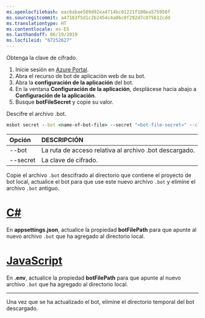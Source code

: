 ```yaml
---
ms.openlocfilehash: eac6abae509d92ea4714bc01221f180ea575950f
ms.sourcegitcommit: a47183f5d1c2b2454c4a06c0f292d7c075612cdd
ms.translationtype: HT
ms.contentlocale: es-ES
ms.lasthandoff: 06/19/2019
ms.locfileid: "67252627"
---
```

Obtenga la clave de cifrado.

1. Inicie sesión en [Azure Portal](http://portal.azure.com/).
1. Abra el recurso de bot de aplicación web de su bot.
1. Abra la **configuración de la aplicación** del bot.
1. En la ventana **Configuración de la aplicación**, desplácese hacia abajo a **Configuración de la aplicación**.
1. Busque **botFileSecret** y copie su valor.

Descifre el archivo .bot.

```cmd
msbot secret --bot <name-of-bot-file> --secret "<bot-file-secret>" --clear
```

| Opción | DESCRIPCIÓN |
|:---|:---|
| --bot | La ruta de acceso relativa al archivo .bot descargado. |
| --secret | La clave de cifrado. |

Copie el archivo `.bot` descifrado al directorio que contiene el proyecto de bot local, actualice el bot para que use este nuevo archivo `.bot` y elimine el archivo `.bot` antiguo.

# <a name="ctabcsharp"></a>[C#](#tab/csharp)

En **appsettings.json**, actualice la propiedad **botFilePath** para que apunte al nuevo archivo `.bot` que ha agregado al directorio local.

# <a name="javascripttabjavascript"></a>[JavaScript](#tab/javascript)

En **.env**, actualice la propiedad **botFilePath** para que apunte al nuevo archivo `.bot` que ha agregado al directorio local.

---

Una vez que se ha actualizado el bot, elimine el directorio temporal del bot descargado.